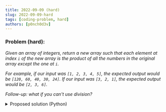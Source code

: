 ```yaml
---
title: 2022-09-09 (hard)
slug: 2022-09-09-hard
tags: [coding-problem, hard]
authors: [p0nch0d3v]
---
```

### Problem (hard):
*Given an array of integers, return a new array such that each element at index `i` of the new array is the product of all the numbers in the original array except the one at `i`.*

*For example, if our input was `[1, 2, 3, 4, 5]`, the expected output would be `[120, 60, 40, 30, 24]`. If our input was `[3, 2, 1]`, the expected output would be `[2, 3, 6]`.*

*Follow-up: what if you can't use division?*

<details>
<summary>Proposed solution (Python)</summary>
<p>

```python
def main(the_list, expected):
    print('List: ', the_list)
    print('Expected:', expected)

    factor = 1
    for item in the_list:
        factor = factor * item
    print('Factor:', factor)    
    
    result = []
    for item in the_list:
        i = 0
        while (i < factor):
            i = i + 1
            if (i * item == factor):
                result.append(i)
                
    print('Result:', result)

    return 0

if __name__ == "__main__":
    main([1, 2, 3, 4, 5], [120, 60, 40, 30, 24])
    main([3, 2, 1], [2, 3, 6])
```

</p>
</details>